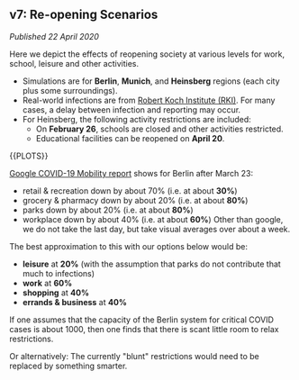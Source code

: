 ## v7: Re-opening Scenarios

_Published 22 April 2020_

Here we depict the effects of reopening society at various levels for work, school, leisure and other activities.

- Simulations are for **Berlin**, **Munich**, and **Heinsberg** regions (each city plus some surroundings).
- Real-world infections are from [Robert Koch Institute (RKI)](https://npgeo-corona-npgeo-de.hub.arcgis.com/datasets/dd4580c810204019a7b8eb3e0b329dd6_0). For many cases, a delay between infection and reporting may occur.
- For Heinsberg, the following activity restrictions are included:
  - On **February 26**, schools are closed and other activities restricted.
  - Educational facilities can be reopened on **April 20**.

{{PLOTS}}

[Google COVID-19 Mobility report](https://google.com/covid19/mobility) shows for Berlin after March 23:

- retail & recreation down by about 70% (i.e. at about **30%**)
- grocery & pharmacy down by about 20% (i.e. at about **80%**)
- parks down by about 20% (i.e. at about **80%**)
- workplace down by about 40% (i.e. at about **60%**)
  Other than google, we do not take the last day, but take visual averages over about a week.

The best approximation to this with our options below would be:

- **leisure** at **20%** (with the assumption that parks do not contribute that much to infections)
- **work** at **60%**
- **shopping** at **40%**
- **errands & business** at **40%**

If one assumes that the capacity of the Berlin system for critical COVID cases is about 1000, then one finds that there is scant little room to relax restrictions.

Or alternatively: The currently "blunt" restrictions would need to be replaced by something smarter.

